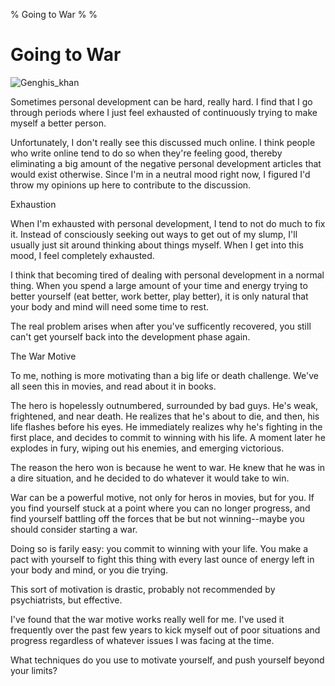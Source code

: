 % Going to War
%
%

# Going to War

![Genghis\_khan][]

Sometimes personal development can be hard, really hard. I find that I go
through periods where I just feel exhausted of continuously trying to make
myself a better person.

Unfortunately, I don't really see this discussed much online. I think people who
write online tend to do so when they're feeling good, thereby eliminating a big
amount of the negative personal development articles that would exist otherwise.
Since I'm in a neutral mood right now, I figured I'd throw my opinions up here
to contribute to the discussion.

Exhaustion

When I'm exhausted with personal development, I tend to not do much to fix it.
Instead of consciously seeking out ways to get out of my slump, I'll usually
just sit around thinking about things myself. When I get into this mood, I feel
completely exhausted.

I think that becoming tired of dealing with personal development in a normal
thing. When you spend a large amount of your time and energy trying to better
yourself (eat better, work better, play better), it is only natural that your
body and mind will need some time to rest.

The real problem arises when after you've sufficently recovered, you still can't
get yourself back into the development phase again.

The War Motive

To me, nothing is more motivating than a big life or death challenge. We've all
seen this in movies, and read about it in books.

The hero is hopelessly outnumbered, surrounded by bad guys. He's weak,
frightened, and near death. He realizes that he's about to die, and then, his
life flashes before his eyes. He immediately realizes why he's fighting in the
first place, and decides to commit to winning with his life. A moment later he
explodes in fury, wiping out his enemies, and emerging victorious.

The reason the hero won is because he went to war. He knew that he was in a dire
situation, and he decided to do whatever it would take to win.

War can be a powerful motive, not only for heros in movies, but for you. If you
find yourself stuck at a point where you can no longer progress, and find
yourself battling off the forces that be but not winning--maybe you should
consider starting a war.

Doing so is farily easy: you commit to winning with your life. You make a pact
with yourself to fight this thing with every last ounce of energy left in your
body and mind, or you die trying.

This sort of motivation is drastic, probably not recommended by psychiatrists,
but effective.

I've found that the war motive works really well for me. I've used it frequently
over the past few years to kick myself out of poor situations and progress
regardless of whatever issues I was facing at the time.

What techniques do you use to motivate yourself, and push yourself beyond your
limits?

  [Genghis\_khan]: http://getfile1.posterous.com/getfile/files.posterous.com/temp-2012-01-07/hCnydBjukiAnssiHHhmFpkdAkqfkgvzmwizdFpiGtkvvHwfoyngGqfIqcaei/Genghis_Khan.jpg.scaled696.jpg
